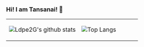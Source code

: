 ### Hi! I am Tansanai! 👋
<table><tr><td align="center" width="55%">
  
![Ldpe2G's github stats](https://github-readme-stats.vercel.app/api?username=hedaobaishui&count_private=false&show_icons=true&theme=dark)
  
</td><td align="top" width="45%">
  
![Top Langs](https://github-readme-stats.vercel.app/api/top-langs/?username=hedaobaishui&layout=compact&theme=dark)
  
</td></tr></table>
